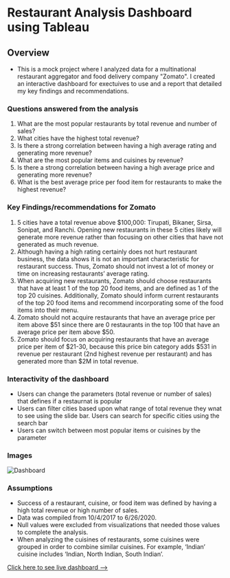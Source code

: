 # Restaurant Analysis Dashboard using Tableau

## Overview
* This is a mock project where I analyzed data for a multinational restaurant aggregator and food delivery company "Zomato". I created an interactive dashboard for exectuives to use and a report that detailed my key findings and recommendations. 

### Questions answered from the analysis 

1. What are the most popular restaurants by total revenue and number of sales?
2. What cities have the highest total revenue?
3. Is there a strong correlation between having a high average rating and generating more revenue? 
4. What are the most popular items and cuisines by revenue?
5. Is there a strong correlation between having a high average price and generating more revenue?
6. What is the best average price per food item for restaurants to make the highest revenue?

### Key Findings/recommendations for Zomato
1. 5 cities have a total revenue above $100,000: Tirupati, Bikaner, Sirsa, Sonipat, and Ranchi. Opening new restaurants in these 5 cities likely will generate more revenue rather than focusing on other cities that have not generated as much revenue.
2. Although having a high rating certainly does not hurt restaurant business, the data shows it is not an important characteristic for restaurant success. Thus, Zomato should not invest a lot of money or time on increasing restaurants’ average rating.
3. When acquiring new restaurants, Zomato should choose restaurants that have at least 1 of the top 20 food items, and are defined as 1 of the top 20 cuisines. Additionally, Zomato should inform current restaurants of the top 20 food items and recommend incorporating some of the food items into their menu.
4. Zomato should not acquire restaurants that have an average price per item above $51 since there are 0 restaurants in the top 100 that have an average price per item above $50.
5. Zomato should focus on acquiring restaurants that have an average price per item of $21-30, because this price bin category adds $531 in revenue per restaurant (2nd highest revenue per restaurant) and has generated more than $2M in total revenue.

### Interactivity of the dashboard
* Users can change the parameters (total revenue or number of sales) that defines if a restaurnat is popular
* Users can filter cities based upon what range of total revenue they wnat to see using the slide bar. Users can search for specific cities using the search bar
* Users can switch between most popular items or cuisines by the parameter 

### Images
![Dashboard](https://github.com/saigeruleau/Data_Projects/assets/158613429/ef1372d8-7f4d-4cc5-8efc-ff616df5a6c1)

### Assumptions
* Success of a restaurant, cuisine, or food item was defined by having a high total revenue or high number of sales.
* Data was compiled from 10/4/2017 to 6/26/2020.
* Null values were excluded from visualizations that needed those values to complete the analysis.
* When analyzing the cuisines of restaurants, some cuisines were grouped in order to combine similar cuisines. For example, ‘Indian’ cuisine includes ‘Indian, North Indian, South Indian’.

[Click here to see live dashboard --> ](https://public.tableau.com/app/profile/saige.ruleau/viz/FinalProjectZomatoSaigeRuleau/ZomatoDashboard)
